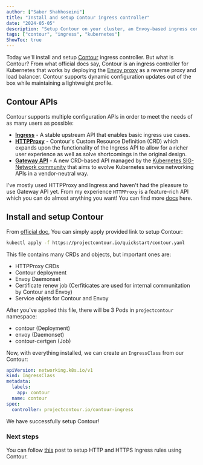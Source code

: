 ```yaml
---
author: ["Saber Shahhoseini"]
title: "Install and setup Contour ingress controller"
date: "2024-05-05"
description: "Setup Contour on your cluster, an Envoy-based ingress controller!"
tags: ["contour", "ingress", "kubernetes"]
ShowToc: true
---
```


Today we'll install and setup [Contour](https://github.com/projectcontour/contour) ingress controller. But what is Contour? From what official docs say, Contour is an ingress controller for Kubernetes that works by deploying the [Envoy proxy](https://www.envoyproxy.io/) as a reverse proxy and load balancer. Contour supports dynamic configuration updates out of the box while maintaining a lightweight profile.

## Contour APIs

Contour supports multiple configuration APIs in order to meet the needs of as many users as possible:

-   **[Ingress](https://kubernetes.io/docs/concepts/services-networking/ingress/)**  - A stable upstream API that enables basic ingress use cases.
-   **[HTTPProxy](https://projectcontour.io/docs/main/config/fundamentals/)**  - Contour's Custom Resource Definition (CRD) which expands upon the functionality of the Ingress API to allow for a richer user experience as well as solve shortcomings in the original design.
-   **[Gateway API](https://gateway-api.sigs.k8s.io/)**  - A new CRD-based API managed by the  [Kubernetes SIG-Network community](https://github.com/kubernetes/community/tree/master/sig-network)  that aims to evolve Kubernetes service networking APIs in a vendor-neutral way.

I've mostly used HTTPProxy and Ingress and haven't had the pleasure to use Gateway API yet. From my experience `HTTPProxy` is a feature-rich API which you can do almost anything you want! You can find more [docs](https://projectcontour.io/docs/1.28/config/fundamentals/) here.

## Install and setup Contour

From [official doc](https://projectcontour.io/getting-started/), You can simply apply provided link to setup Contour:

```bash
kubectl apply -f https://projectcontour.io/quickstart/contour.yaml
```

This file contains many CRDs and objects, but important ones are:

* HTTPProxy CRDs
* Contour deployment
* Envoy Daemonset
* Certificate renew job (Cerfiticates are used for internal communitation by Contour and Envoy)
* Service objets for Contour and Envoy

After you've applied this file, there will be 3 Pods in `projectcontour` namespace:

* contour (Deployment)
* envoy (Daemonset)
* contour-certgen (Job)

Now, with everything installed, we can create an `IngressClass` from our Contour:

```yaml
apiVersion: networking.k8s.io/v1
kind: IngressClass
metadata:
  labels:
    app: contour
  name: contour
spec:
  controller: projectcontour.io/contour-ingress
```

We have successfully setup Contour!

### Next steps

You can follow [this](https://sabersh.ir/posts/2024-05-05-contour-tls-ingress) post to setup HTTP and HTTPS Ingress rules using Contour.
